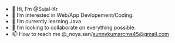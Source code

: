 - 👋 Hi, I’m @Sujal-Kr
- 👀 I’m interested in Web/App Devlopement/Coding.
- 🌱 I’m currently learning Java
- 💞️ I’m looking to collaborate on everything possible.
- 📫 How to reach me @_noya.san/sunnykumarcms45@gmail.com

<!---
Sujal-Kr/Sujal-Kr is a ✨ special ✨ repository because its `README.md` (this file) appears on your GitHub profile.
You can click the Preview link to take a look at your changes.
--->
